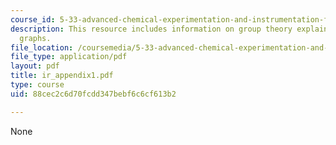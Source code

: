 ```yaml
---
course_id: 5-33-advanced-chemical-experimentation-and-instrumentation-fall-2007
description: This resource includes information on group theory explained using various
  graphs.
file_location: /coursemedia/5-33-advanced-chemical-experimentation-and-instrumentation-fall-2007/88cec2c6d70fcdd347bebf6c6cf613b2_ir_appendix1.pdf
file_type: application/pdf
layout: pdf
title: ir_appendix1.pdf
type: course
uid: 88cec2c6d70fcdd347bebf6c6cf613b2

---
```

None